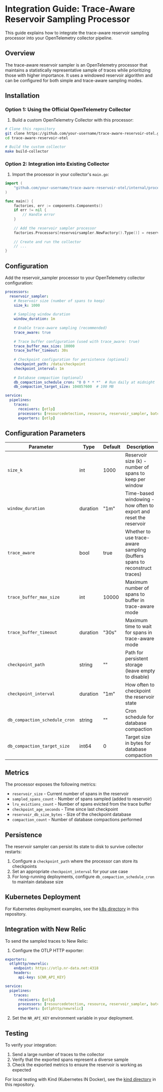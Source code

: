 # Integration Guide: Trace-Aware Reservoir Sampling Processor

This guide explains how to integrate the trace-aware reservoir sampling processor into your OpenTelemetry collector pipeline.

## Overview

The trace-aware reservoir sampler is an OpenTelemetry processor that maintains a statistically representative sample of traces while prioritizing those with higher importance. It uses a windowed reservoir algorithm and can be configured for both simple and trace-aware sampling modes.

## Installation

### Option 1: Using the Official OpenTelemetry Collector

1. Build a custom OpenTelemetry Collector with this processor:

```bash
# Clone this repository
git clone https://github.com/your-username/trace-aware-reservoir-otel.git
cd trace-aware-reservoir-otel

# Build the custom collector
make build-collector
```

### Option 2: Integration into Existing Collector

1. Import the processor in your collector's `main.go`:

```go
import (
    "github.com/your-username/trace-aware-reservoir-otel/internal/processor/reservoirsampler"
)

func main() {
    factories, err := components.Components()
    if err != nil {
        // Handle error
    }
    
    // Add the reservoir sampler processor
    factories.Processors[reservoirsampler.NewFactory().Type()] = reservoirsampler.NewFactory()
    
    // Create and run the collector
    // ...
}
```

## Configuration

Add the reservoir_sampler processor to your OpenTelemetry collector configuration:

```yaml
processors:
  reservoir_sampler:
    # Reservoir size (number of spans to keep)
    size_k: 1000
    
    # Sampling window duration
    window_duration: 1m
    
    # Enable trace-aware sampling (recommended)
    trace_aware: true
    
    # Trace buffer configuration (used with trace_aware: true)
    trace_buffer_max_size: 10000
    trace_buffer_timeout: 30s
    
    # Checkpoint configuration for persistence (optional)
    checkpoint_path: /data/checkpoint
    checkpoint_interval: 1m
    
    # Database compaction (optional)
    db_compaction_schedule_cron: "0 0 * * *"  # Run daily at midnight
    db_compaction_target_size: 104857600  # 100 MB

service:
  pipelines:
    traces:
      receivers: [otlp]
      processors: [resourcedetection, resource, reservoir_sampler, batch]
      exporters: [otlp]
```

## Configuration Parameters

| Parameter | Type | Default | Description |
|-----------|------|---------|-------------|
| `size_k` | int | 1000 | Reservoir size (k) - number of spans to keep per window |
| `window_duration` | duration | "1m" | Time-based windowing - how often to export and reset the reservoir |
| `trace_aware` | bool | true | Whether to use trace-aware sampling (buffers spans to reconstruct traces) |
| `trace_buffer_max_size` | int | 10000 | Maximum number of spans to buffer in trace-aware mode |
| `trace_buffer_timeout` | duration | "30s" | Maximum time to wait for spans in trace-aware mode |
| `checkpoint_path` | string | "" | Path for persistent storage (leave empty to disable) |
| `checkpoint_interval` | duration | "1m" | How often to checkpoint the reservoir state |
| `db_compaction_schedule_cron` | string | "" | Cron schedule for database compaction |
| `db_compaction_target_size` | int64 | 0 | Target size in bytes for database compaction |

## Metrics

The processor exposes the following metrics:

- `reservoir_size` - Current number of spans in the reservoir
- `sampled_spans_count` - Number of spans sampled (added to reservoir)
- `lru_evictions_count` - Number of spans evicted from the trace buffer
- `checkpoint_age_seconds` - Time since last checkpoint
- `reservoir_db_size_bytes` - Size of the checkpoint database
- `compaction_count` - Number of database compactions performed

## Persistence

The reservoir sampler can persist its state to disk to survive collector restarts:

1. Configure a `checkpoint_path` where the processor can store its checkpoints
2. Set an appropriate `checkpoint_interval` for your use case
3. For long-running deployments, configure `db_compaction_schedule_cron` to maintain database size

## Kubernetes Deployment

For Kubernetes deployment examples, see the [k8s directory](../k8s) in this repository.

## Integration with New Relic

To send the sampled traces to New Relic:

1. Configure the OTLP HTTP exporter:

```yaml
exporters:
  otlphttp/newrelic:
    endpoint: https://otlp.nr-data.net:4318
    headers:
      api-key: ${NR_API_KEY}

service:
  pipelines:
    traces:
      receivers: [otlp]
      processors: [resourcedetection, resource, reservoir_sampler, batch]
      exporters: [otlphttp/newrelic]
```

2. Set the `NR_API_KEY` environment variable in your deployment.

## Testing

To verify your integration:

1. Send a large number of traces to the collector
2. Verify that the exported spans represent a diverse sample
3. Check the exported metrics to ensure the reservoir is working as expected

For local testing with Kind (Kubernetes IN Docker), see the [kind directory](../kind) in this repository.